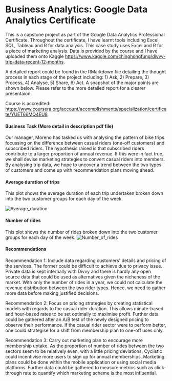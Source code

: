 # Business Analytics: Google Data Analytics Certificate

This is a capstone project as part of the Google Data Analytics Professional Certificate. Throughout the certificate, I have learnt tools including Excel, SQL, Tableau and R for data analysis. This case study uses Excel and R for a piece of marketing analysis. Data is provided by the course and I have uploaded them onto Kaggle https://www.kaggle.com/chinghongfung/divvy-trip-data-recent-12-months.

A detailed report could be found in the RMarkdown file detailing the thought process in each stage of the project including: 1) Ask, 2) Prepare, 3) Process, 4) Analyse, 5) Share, 6) Act. A snapshot of the major points are shown below. Please refer to the more detailed report for a clearer presentaion.

Course is accredited: https://www.coursera.org/account/accomplishments/specialization/certificate/YUET66MQ4EU8

#### Business Task (More detail in description pdf file)
Our manager, Moreno has tasked us with analysing the pattern of bike trips focussing on the difference between casual riders (one-off customers) and subscribed riders. The hypothesis raised is that subscribed riders contribute to a larger proportion of annual revenue. If this were in fact true, we shall devise marketing strategies to convert casual riders into members. By analysing trip data, we hope to uncover a trend between the two types of customers and come up with recommendation plans moving ahead.

#### Average duration of trips
This plot shows the average duration of each trip undertaken broken down into the two customer groups for each day of the week.

![Average_duration](https://user-images.githubusercontent.com/91271318/137005291-4aec167e-1993-45b4-9ff1-a4f32f043402.png)

#### Number of rides
This plot shows the number of rides broken down into the two customer groups for each day of the week.
![Number_of_rides](https://user-images.githubusercontent.com/91271318/137005294-25389fa6-e0fd-448f-b1ec-42426758c12f.png)


#### Recommendations
Recommendation 1: Include data regarding customers' details and pricing of the services. The former could be difficult to achieve due to privacy issue. Private data is kept internally with Divvy and there is hardly any open source data that could be used as alternatives given the nicheness of the market. With only the number of rides in a year, we could not calculate the revenue distribution between the two rider types. Hence, we need to gather more data before making justified decisions.

Recommendation 2: Focus on pricing strategies by creating statistical models with regards to the casual rider duration. This allows minute-based and hour-based rates to be set optimally to maximise profit. Further data could be gathered after an A/B test of the newly designed pricing to observe their performance. If the casual rider sector were to perform better, one could strategise for a shift from membership plan to one-off uses only.

Recommendation 3: Carry out marketing plan to encourage more membership uptake. As the proportion of number of rides between the two sectors seem to be relatively even, with a little pricing deviations, Cyclistic could incentivise more users to sign up for annual memberships. Marketing plans could be done within the mobile application or using social media platforms. Further data could be gathered to measure metrics such as click-through rate to quantify which marketing scheme is the most influential.
